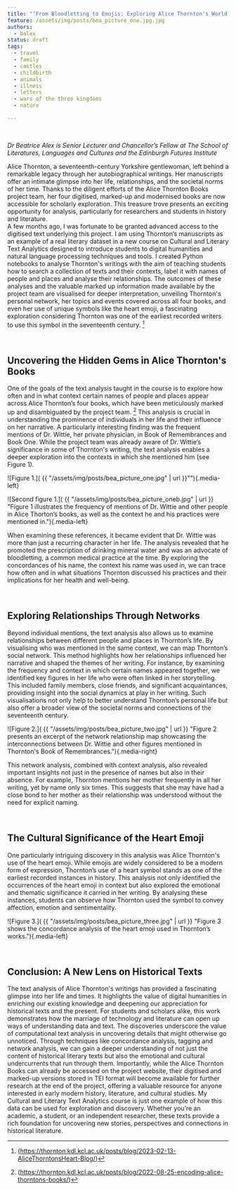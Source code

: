 ```yaml
---
title: "‘From Bloodletting to Emojis: Exploring Alice Thornton's World Through Computational Text Analytics"
feature: /assets/img/posts/bea_picture_one.jpg.jpg
authors:
  - balex
status: draft
tags:
  - travel
  - family
  - castles
  - childbirth
  - animals
  - illness
  - letters
  - wars of the three kingdoms
  - nature

---
```


<p>&nbsp;</p>

*Dr Beatrice Alex is Senior Lecturer and Chancellor’s Fellow at The School of Literatures, Languages and Cultures and the Edinburgh Futures Institute*
 
Alice Thornton, a seventeenth-century Yorkshire gentlewoman, left behind a remarkable legacy through her autobiographical writings. Her manuscripts offer an intimate glimpse into her life, relationships, and the societal norms of her time. Thanks to the diligent efforts of the Alice Thornton Books project team, her four digitised, marked-up and modernised books are now accessible for scholarly exploration. This treasure trove presents an exciting opportunity for analysis, particularly for researchers and students in history and literature.  
A few months ago, I was fortunate to be granted advanced access to the digitised text underlying this project.  I am using Thornton’s manuscripts as an example of a real literary dataset in a new course on Cultural and Literary Text Analytics designed to introduce students to digital humanities and natural language processing techniques and tools.  I created Python notebooks to analyse Thornton's writings with the aim of teaching students how to search a collection of texts and their contexts, label it with names of people and places and analyse their relationships. The outcomes of these analyses and the valuable marked up information made available by the project team are visualised for deeper interpretation, unveiling Thornton's personal network, her topics and events covered across all four books, and even her use of unique symbols like the heart emoji, a fascinating exploration considering Thornton was one of the earliest recorded writers to use this symbol in the seventeenth century. [^1]
 
<p>&nbsp;</p>

## Uncovering the Hidden Gems in Alice Thornton's Books

One of the goals of the text analysis taught in the course is to explore how often and in what context certain names of people and places appear across Alice Thornton’s four books, which have been meticulously marked up and disambiguated by the project team. [^2] This analysis is crucial in understanding the prominence of individuals in her life and their influence on her narrative. A particularly interesting finding was the frequent mentions of Dr. Wittie, her private physician, in Book of Remembrances and Book One. While the project team was already aware of Dr. Wittie’s significance in some of Thornton's writing, the text analysis enables a deeper exploration into the contexts in which she mentioned him (see Figure 1).

![Figure 1.]( {{ "/assets/img/posts/bea_picture_one.jpg" | url }}""){.media-left}

![Second figure 1.]( {{ "/assets/img/posts/bea_picture_oneb.jpg" | url }} "Figure 1 illustrates the frequency of mentions of Dr. Wittie and other people in Alice Thorton’s books, as well as the context he and his practices were mentioned in."){.media-left}

When examining these references, it became evident that Dr. Wittie was more than just a recurring character in her life. The analysis revealed that he promoted the prescription of drinking mineral water and was an advocate of bloodletting, a common medical practice at the time. By exploring the concordances of his name, the context his name was used in, we can trace how often and in what situations Thornton discussed his practices and their implications for her health and well-being.

<p>&nbsp;</p>


## Exploring Relationships Through Networks

Beyond individual mentions, the text analysis also allows us to examine relationships between different people and places in Thornton’s life. By visualising who was mentioned in the same context, we can map Thornton’s social network. This method highlights how her relationships influenced her narrative and shaped the themes of her writing.
For instance, by examining the frequency and context in which certain names appeared together, we identified key figures in her life who were often linked in her storytelling. This included family members, close friends, and significant acquaintances, providing insight into the social dynamics at play in her writing. Such visualisations not only help to better understand Thornton’s personal life but also offer a broader view of the societal norms and connections of the seventeenth century.

![Figure 2.]( {{ "/assets/img/posts/bea_picture_two.jpg" | url }} "Figure 2 presents an excerpt of the network relationship map showcasing the interconnections between Dr. Wittie and other figures mentioned in Thornton's Book of Remembrances."){.media-right}

This network analysis, combined with context analysis, also revealed important insights not just in the presence of names but also in their absence. For example, Thornton mentions her mother frequently in all her writing, yet by name only six times.  This suggests that she may have had a close bond to her mother as their relationship was understood without the need for explicit naming. 
 
<p>&nbsp;</p>

## The Cultural Significance of the Heart Emoji

One particularly intriguing discovery in this analysis was Alice Thornton's use of the heart emoji. While emojis are widely considered to be a modern form of expression, Thornton’s use of a heart symbol stands as one of the earliest recorded instances in history. This analysis not only identified the occurrences of the heart emoji in context but also explored the emotional and thematic significance it carried in her writing. By analysing these instances, students can observe how Thornton used the symbol to convey affection, emotion and sentimentality.

![Figure 3.]( {{ "/assets/img/posts/bea_picture_three.jpg" | url }} "Figure 3 shows the concordance analysis of the heart emoji used in Thornton’s works."){.media-left}


<p>&nbsp;</p>

## Conclusion: A New Lens on Historical Texts

The text analysis of Alice Thornton's writings has provided a fascinating glimpse into her life and times. It highlights the value of digital humanities in enriching our existing knowledge and deepening our appreciation for historical texts and the present. For students and scholars alike, this work demonstrates how the marriage of technology and literature can open up ways of understanding data and text.
The discoveries underscore the value of computational text analysis in uncovering details that might otherwise go unnoticed. Through techniques like concordance analysis, tagging and network analysis, we can gain a deeper understanding of not just the content of historical literary texts but also the emotional and cultural undercurrents that run through them.
Importantly, while the Alice Thornton Books can already be accessed on the project website, their digitised and marked-up versions stored in TEI format will become available for further research at the end of the project, offering a valuable resource for anyone interested in early modern history, literature, and cultural studies. My Cultural and Literary Text Analytics course is just one example of how this data can be used for exploration and discovery. Whether you’re an academic, a student, or an independent researcher, these texts provide a rich foundation for uncovering new stories, perspectives and connections in historical literature.

[^1]:  (https://thornton.kdl.kcl.ac.uk/posts/blog/2023-02-13-AliceThorntonsHeart-Blog/)
[^2]:  (https://thornton.kdl.kcl.ac.uk/posts/blog/2022-08-25-encoding-alice-thorntons-books/)
